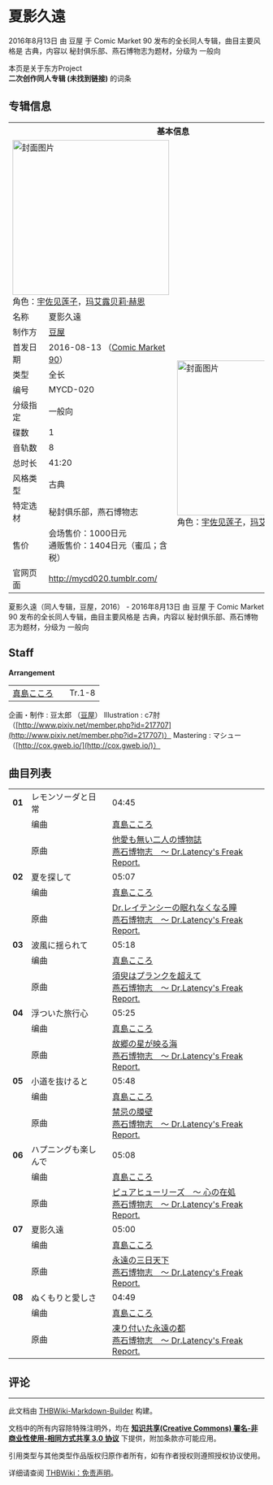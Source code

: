 # 夏影久遠

<!-- source html: G:\repos\THBWiki-Markdown-Builder\THBWikiMarkdown\Temp\main\a\a6\ns0%3A%E5%A4%8F%E5%BD%B1%E4%B9%85%E9%81%A0.html -->

2016年8月13日 由 豆屋 于 Comic Market 90 发布的全长同人专辑，曲目主要风格是 古典，内容以 秘封俱乐部、燕石博物志为题材，分级为 一般向

本页是关于东方Project  
 **二次创作同人专辑 (未找到链接)** 的词条
## 专辑信息

<table><tbody><tr><th colspan="3">基本信息</th></tr><tr><td class="cover-artwork-mobile" colspan="2"><a href="./文件-夏影久遠封面.png.md" class="image" title="封面图片"><img alt="封面图片" src="https://upload.thwiki.cc/thumb/4/42/%E5%A4%8F%E5%BD%B1%E4%B9%85%E9%81%A0%E5%B0%81%E9%9D%A2.png/308px-%E5%A4%8F%E5%BD%B1%E4%B9%85%E9%81%A0%E5%B0%81%E9%9D%A2.png" decoding="async" loading="lazy" width="308" height="305" srcset="https://upload.thwiki.cc/thumb/4/42/%E5%A4%8F%E5%BD%B1%E4%B9%85%E9%81%A0%E5%B0%81%E9%9D%A2.png/462px-%E5%A4%8F%E5%BD%B1%E4%B9%85%E9%81%A0%E5%B0%81%E9%9D%A2.png 1.5x, https://upload.thwiki.cc/4/42/%E5%A4%8F%E5%BD%B1%E4%B9%85%E9%81%A0%E5%B0%81%E9%9D%A2.png 2x" data-file-width="537" data-file-height="532"></a><div class="cover-char">角色：<a href="./宇佐见莲子.md" title="宇佐见莲子">宇佐见莲子</a>，<a href="./玛艾露贝莉·赫恩.md" title="玛艾露贝莉·赫恩">玛艾露贝莉·赫恩</a></div></td>
</tr><tr><td class="label">名称</td><td colspan="2"> 夏影久遠 </td></tr><tr><td class="label">制作方</td><td><a href="./豆屋.md" title="豆屋">豆屋</a></td><td class="cover-artwork" rowspan="11" style="min-width:308px;"><a href="./文件-夏影久遠封面.png.md" class="image" title="封面图片"><img alt="封面图片" src="https://upload.thwiki.cc/thumb/4/42/%E5%A4%8F%E5%BD%B1%E4%B9%85%E9%81%A0%E5%B0%81%E9%9D%A2.png/308px-%E5%A4%8F%E5%BD%B1%E4%B9%85%E9%81%A0%E5%B0%81%E9%9D%A2.png" decoding="async" loading="lazy" width="308" height="305" srcset="https://upload.thwiki.cc/thumb/4/42/%E5%A4%8F%E5%BD%B1%E4%B9%85%E9%81%A0%E5%B0%81%E9%9D%A2.png/462px-%E5%A4%8F%E5%BD%B1%E4%B9%85%E9%81%A0%E5%B0%81%E9%9D%A2.png 1.5x, https://upload.thwiki.cc/4/42/%E5%A4%8F%E5%BD%B1%E4%B9%85%E9%81%A0%E5%B0%81%E9%9D%A2.png 2x" data-file-width="537" data-file-height="532"></a><div class="cover-char">角色：<a href="./宇佐见莲子.md" title="宇佐见莲子">宇佐见莲子</a>，<a href="./玛艾露贝莉·赫恩.md" title="玛艾露贝莉·赫恩">玛艾露贝莉·赫恩</a></div></td>
</tr><tr><td class="label">首发日期</td><td>2016-08-13&#160;（<a href="/展会作品列表?e=Comic+Market%2390">Comic Market 90</a>）</td></tr><tr><td class="label">类型</td><td>全长</td></tr><tr><td class="label">编号</td><td>MYCD-020</td></tr><tr><td class="label">分级指定</td><td>一般向</td></tr><tr><td class="label">碟数</td><td>1</td></tr><tr><td class="label">音轨数</td><td>8</td></tr><tr><td class="label">总时长</td><td>41:20</td></tr><tr><td class="label">风格类型</td><td>古典</td></tr><tr><td class="label">特定选材</td><td>秘封俱乐部，燕石博物志</td></tr><tr><td class="label">售价</td><td>会场售价：1000日元<br>通贩售价：1404日元（蜜瓜；含税）</td></tr>
<tr><td class="label">官网页面</td><td colspan="2"><a rel="nofollow" class="external free" href="http://mycd020.tumblr.com/">http://mycd020.tumblr.com/</a></td></tr></tbody></table>

夏影久遠（同人专辑，豆屋，2016） - 2016年8月13日 由 豆屋 于 Comic Market 90 发布的全长同人专辑，曲目主要风格是 古典，内容以 秘封俱乐部、燕石博物志为题材，分级为 一般向
## Staff
  
 **Arrangement**   

<table><tbody><tr><td><a href="/index.php?title=%E7%9C%9F%E5%B3%B6%E3%81%93%E3%81%93%E3%82%8D&amp;action=edit&amp;redlink=1" class="new" title="真島こころ（页面不存在）">真島こころ</a></td><td></td><td>Tr.1-8</td></tr></tbody></table>


企画・制作
: 豆太郎 （[豆屋](./豆屋.md)）
Illustration
: c7肘 （[http://www.pixiv.net/member.php?id=217707](http://www.pixiv.net/member.php?id=217707)）
Mastering
: マシュー （[http://cox.gweb.io/](http://cox.gweb.io/)）

## 曲目列表

<table><tbody><tr><td id="1" class="infoYD"><b>01</b></td><td id="レモンソーダと日常" colspan="2" class="title">レモンソーダと日常<span class="thcsearchlinks"><a rel="nofollow" class="external text" href="https://cd.thwiki.cc?arrange=真島こころ&amp;ogmusic=他愛も無い二人の博物誌&amp;fromwiki=夏影久遠"><span title="搜索相似同人曲"></span></a></span></td><td class="time">04:45</td></tr><tr><td class="left"></td><td class="label">编曲</td><td class="text" colspan="2"><a href="/index.php?title=%E7%9C%9F%E5%B3%B6%E3%81%93%E3%81%93%E3%82%8D&amp;action=edit&amp;redlink=1" class="new" title="真島こころ（页面不存在）">真島こころ</a><span class="thcsearchlinks"><a rel="nofollow" class="external text" href="https://cd.thwiki.cc?arrange=，真島こころ&amp;fromwiki=夏影久遠"><span></span></a></span></td></tr><tr><td class="left"></td><td class="label">原曲</td><td class="text" colspan="2"><span class="thcsearchlinks"><a rel="nofollow" class="external text" href="https://cd.thwiki.cc?ogmusic=他愛も無い二人の博物誌&amp;fromwiki=夏影久遠"><span></span></a></span><div class="ogmusic"><a href="/%E4%BB%96%E6%84%9B%E3%82%82%E7%84%A1%E3%81%84%E4%BA%8C%E4%BA%BA%E3%81%AE%E5%8D%9A%E7%89%A9%E8%AA%8C" class="mw-redirect" title="他愛も無い二人の博物誌">他愛も無い二人の博物誌</a></div><div class="source"><a href="/%E7%87%95%E7%9F%B3%E5%8D%9A%E7%89%A9%E5%BF%97_%EF%BD%9E_Dr.Latency%27s_Freak_Report." class="mw-redirect" title="燕石博物志 ～ Dr.Latency&#39;s Freak Report.">燕石博物志　～ Dr.Latency's Freak Report.</a></div></td></tr>
<tr><td id="2" class="infoYD"><b>02</b></td><td id="夏を探して" colspan="2" class="title">夏を探して<span class="thcsearchlinks"><a rel="nofollow" class="external text" href="https://cd.thwiki.cc?arrange=真島こころ&amp;ogmusic=Dr.レイテンシーの眠れなくなる瞳&amp;fromwiki=夏影久遠"><span title="搜索相似同人曲"></span></a></span></td><td class="time">05:07</td></tr><tr><td class="left"></td><td class="label">编曲</td><td class="text" colspan="2"><a href="/index.php?title=%E7%9C%9F%E5%B3%B6%E3%81%93%E3%81%93%E3%82%8D&amp;action=edit&amp;redlink=1" class="new" title="真島こころ（页面不存在）">真島こころ</a><span class="thcsearchlinks"><a rel="nofollow" class="external text" href="https://cd.thwiki.cc?arrange=，真島こころ&amp;fromwiki=夏影久遠"><span></span></a></span></td></tr><tr><td class="left"></td><td class="label">原曲</td><td class="text" colspan="2"><span class="thcsearchlinks"><a rel="nofollow" class="external text" href="https://cd.thwiki.cc?ogmusic=Dr.レイテンシーの眠れなくなる瞳&amp;fromwiki=夏影久遠"><span></span></a></span><div class="ogmusic"><a href="/Dr.%E3%83%AC%E3%82%A4%E3%83%86%E3%83%B3%E3%82%B7%E3%83%BC%E3%81%AE%E7%9C%A0%E3%82%8C%E3%81%AA%E3%81%8F%E3%81%AA%E3%82%8B%E7%9E%B3" class="mw-redirect" title="Dr.レイテンシーの眠れなくなる瞳">Dr.レイテンシーの眠れなくなる瞳</a></div><div class="source"><a href="/%E7%87%95%E7%9F%B3%E5%8D%9A%E7%89%A9%E5%BF%97_%EF%BD%9E_Dr.Latency%27s_Freak_Report." class="mw-redirect" title="燕石博物志 ～ Dr.Latency&#39;s Freak Report.">燕石博物志　～ Dr.Latency's Freak Report.</a></div></td></tr>
<tr><td id="3" class="infoYD"><b>03</b></td><td id="波風に揺られて" colspan="2" class="title">波風に揺られて<span class="thcsearchlinks"><a rel="nofollow" class="external text" href="https://cd.thwiki.cc?arrange=真島こころ&amp;ogmusic=須臾はプランクを超えて&amp;fromwiki=夏影久遠"><span title="搜索相似同人曲"></span></a></span></td><td class="time">05:18</td></tr><tr><td class="left"></td><td class="label">编曲</td><td class="text" colspan="2"><a href="/index.php?title=%E7%9C%9F%E5%B3%B6%E3%81%93%E3%81%93%E3%82%8D&amp;action=edit&amp;redlink=1" class="new" title="真島こころ（页面不存在）">真島こころ</a><span class="thcsearchlinks"><a rel="nofollow" class="external text" href="https://cd.thwiki.cc?arrange=，真島こころ&amp;fromwiki=夏影久遠"><span></span></a></span></td></tr><tr><td class="left"></td><td class="label">原曲</td><td class="text" colspan="2"><span class="thcsearchlinks"><a rel="nofollow" class="external text" href="https://cd.thwiki.cc?ogmusic=須臾はプランクを超えて&amp;fromwiki=夏影久遠"><span></span></a></span><div class="ogmusic"><a href="/%E9%A0%88%E8%87%BE%E3%81%AF%E3%83%97%E3%83%A9%E3%83%B3%E3%82%AF%E3%82%92%E8%B6%85%E3%81%88%E3%81%A6" class="mw-redirect" title="須臾はプランクを超えて">須臾はプランクを超えて</a></div><div class="source"><a href="/%E7%87%95%E7%9F%B3%E5%8D%9A%E7%89%A9%E5%BF%97_%EF%BD%9E_Dr.Latency%27s_Freak_Report." class="mw-redirect" title="燕石博物志 ～ Dr.Latency&#39;s Freak Report.">燕石博物志　～ Dr.Latency's Freak Report.</a></div></td></tr>
<tr><td id="4" class="infoYD"><b>04</b></td><td id="浮ついた旅行心" colspan="2" class="title">浮ついた旅行心<span class="thcsearchlinks"><a rel="nofollow" class="external text" href="https://cd.thwiki.cc?arrange=真島こころ&amp;ogmusic=故郷の星が映る海&amp;fromwiki=夏影久遠"><span title="搜索相似同人曲"></span></a></span></td><td class="time">05:25</td></tr><tr><td class="left"></td><td class="label">编曲</td><td class="text" colspan="2"><a href="/index.php?title=%E7%9C%9F%E5%B3%B6%E3%81%93%E3%81%93%E3%82%8D&amp;action=edit&amp;redlink=1" class="new" title="真島こころ（页面不存在）">真島こころ</a><span class="thcsearchlinks"><a rel="nofollow" class="external text" href="https://cd.thwiki.cc?arrange=，真島こころ&amp;fromwiki=夏影久遠"><span></span></a></span></td></tr><tr><td class="left"></td><td class="label">原曲</td><td class="text" colspan="2"><span class="thcsearchlinks"><a rel="nofollow" class="external text" href="https://cd.thwiki.cc?ogmusic=故郷の星が映る海&amp;fromwiki=夏影久遠"><span></span></a></span><div class="ogmusic"><a href="/%E6%95%85%E9%83%B7%E3%81%AE%E6%98%9F%E3%81%8C%E6%98%A0%E3%82%8B%E6%B5%B7" class="mw-redirect" title="故郷の星が映る海">故郷の星が映る海</a></div><div class="source"><a href="/%E7%87%95%E7%9F%B3%E5%8D%9A%E7%89%A9%E5%BF%97_%EF%BD%9E_Dr.Latency%27s_Freak_Report." class="mw-redirect" title="燕石博物志 ～ Dr.Latency&#39;s Freak Report.">燕石博物志　～ Dr.Latency's Freak Report.</a></div></td></tr>
<tr><td id="5" class="infoYD"><b>05</b></td><td id="小道を抜けると" colspan="2" class="title">小道を抜けると<span class="thcsearchlinks"><a rel="nofollow" class="external text" href="https://cd.thwiki.cc?arrange=真島こころ&amp;ogmusic=禁忌の膜壁&amp;fromwiki=夏影久遠"><span title="搜索相似同人曲"></span></a></span></td><td class="time">05:48</td></tr><tr><td class="left"></td><td class="label">编曲</td><td class="text" colspan="2"><a href="/index.php?title=%E7%9C%9F%E5%B3%B6%E3%81%93%E3%81%93%E3%82%8D&amp;action=edit&amp;redlink=1" class="new" title="真島こころ（页面不存在）">真島こころ</a><span class="thcsearchlinks"><a rel="nofollow" class="external text" href="https://cd.thwiki.cc?arrange=，真島こころ&amp;fromwiki=夏影久遠"><span></span></a></span></td></tr><tr><td class="left"></td><td class="label">原曲</td><td class="text" colspan="2"><span class="thcsearchlinks"><a rel="nofollow" class="external text" href="https://cd.thwiki.cc?ogmusic=禁忌の膜壁&amp;fromwiki=夏影久遠"><span></span></a></span><div class="ogmusic"><a href="/%E7%A6%81%E5%BF%8C%E3%81%AE%E8%86%9C%E5%A3%81" class="mw-redirect" title="禁忌の膜壁">禁忌の膜壁</a></div><div class="source"><a href="/%E7%87%95%E7%9F%B3%E5%8D%9A%E7%89%A9%E5%BF%97_%EF%BD%9E_Dr.Latency%27s_Freak_Report." class="mw-redirect" title="燕石博物志 ～ Dr.Latency&#39;s Freak Report.">燕石博物志　～ Dr.Latency's Freak Report.</a></div></td></tr>
<tr><td id="6" class="infoYD"><b>06</b></td><td id="ハプニングも楽しんで" colspan="2" class="title">ハプニングも楽しんで<span class="thcsearchlinks"><a rel="nofollow" class="external text" href="https://cd.thwiki.cc?arrange=真島こころ&amp;ogmusic=ピュアヒューリーズ　～ 心の在処&amp;fromwiki=夏影久遠"><span title="搜索相似同人曲"></span></a></span></td><td class="time">05:08</td></tr><tr><td class="left"></td><td class="label">编曲</td><td class="text" colspan="2"><a href="/index.php?title=%E7%9C%9F%E5%B3%B6%E3%81%93%E3%81%93%E3%82%8D&amp;action=edit&amp;redlink=1" class="new" title="真島こころ（页面不存在）">真島こころ</a><span class="thcsearchlinks"><a rel="nofollow" class="external text" href="https://cd.thwiki.cc?arrange=，真島こころ&amp;fromwiki=夏影久遠"><span></span></a></span></td></tr><tr><td class="left"></td><td class="label">原曲</td><td class="text" colspan="2"><span class="thcsearchlinks"><a rel="nofollow" class="external text" href="https://cd.thwiki.cc?ogmusic=ピュアヒューリーズ　～ 心の在処&amp;fromwiki=夏影久遠"><span></span></a></span><div class="ogmusic"><a href="/%E3%83%94%E3%83%A5%E3%82%A2%E3%83%92%E3%83%A5%E3%83%BC%E3%83%AA%E3%83%BC%E3%82%BA_%EF%BD%9E_%E5%BF%83%E3%81%AE%E5%9C%A8%E5%87%A6" class="mw-redirect" title="ピュアヒューリーズ ～ 心の在処">ピュアヒューリーズ　～ 心の在処</a></div><div class="source"><a href="/%E7%87%95%E7%9F%B3%E5%8D%9A%E7%89%A9%E5%BF%97_%EF%BD%9E_Dr.Latency%27s_Freak_Report." class="mw-redirect" title="燕石博物志 ～ Dr.Latency&#39;s Freak Report.">燕石博物志　～ Dr.Latency's Freak Report.</a></div></td></tr>
<tr><td id="7" class="infoYD"><b>07</b></td><td id="夏影久遠" colspan="2" class="title">夏影久遠<span class="thcsearchlinks"><a rel="nofollow" class="external text" href="https://cd.thwiki.cc?arrange=真島こころ&amp;ogmusic=永遠の三日天下&amp;fromwiki=夏影久遠"><span title="搜索相似同人曲"></span></a></span></td><td class="time">05:00</td></tr><tr><td class="left"></td><td class="label">编曲</td><td class="text" colspan="2"><a href="/index.php?title=%E7%9C%9F%E5%B3%B6%E3%81%93%E3%81%93%E3%82%8D&amp;action=edit&amp;redlink=1" class="new" title="真島こころ（页面不存在）">真島こころ</a><span class="thcsearchlinks"><a rel="nofollow" class="external text" href="https://cd.thwiki.cc?arrange=，真島こころ&amp;fromwiki=夏影久遠"><span></span></a></span></td></tr><tr><td class="left"></td><td class="label">原曲</td><td class="text" colspan="2"><span class="thcsearchlinks"><a rel="nofollow" class="external text" href="https://cd.thwiki.cc?ogmusic=永遠の三日天下&amp;fromwiki=夏影久遠"><span></span></a></span><div class="ogmusic"><a href="/%E6%B0%B8%E9%81%A0%E3%81%AE%E4%B8%89%E6%97%A5%E5%A4%A9%E4%B8%8B" class="mw-redirect" title="永遠の三日天下">永遠の三日天下</a></div><div class="source"><a href="/%E7%87%95%E7%9F%B3%E5%8D%9A%E7%89%A9%E5%BF%97_%EF%BD%9E_Dr.Latency%27s_Freak_Report." class="mw-redirect" title="燕石博物志 ～ Dr.Latency&#39;s Freak Report.">燕石博物志　～ Dr.Latency's Freak Report.</a></div></td></tr>
<tr><td id="8" class="infoYD"><b>08</b></td><td id="ぬくもりと愛しさ" colspan="2" class="title">ぬくもりと愛しさ<span class="thcsearchlinks"><a rel="nofollow" class="external text" href="https://cd.thwiki.cc?arrange=真島こころ&amp;ogmusic=凍り付いた永遠の都&amp;fromwiki=夏影久遠"><span title="搜索相似同人曲"></span></a></span></td><td class="time">04:49</td></tr><tr><td class="left"></td><td class="label">编曲</td><td class="text" colspan="2"><a href="/index.php?title=%E7%9C%9F%E5%B3%B6%E3%81%93%E3%81%93%E3%82%8D&amp;action=edit&amp;redlink=1" class="new" title="真島こころ（页面不存在）">真島こころ</a><span class="thcsearchlinks"><a rel="nofollow" class="external text" href="https://cd.thwiki.cc?arrange=，真島こころ&amp;fromwiki=夏影久遠"><span></span></a></span></td></tr><tr><td class="left"></td><td class="label">原曲</td><td class="text" colspan="2"><span class="thcsearchlinks"><a rel="nofollow" class="external text" href="https://cd.thwiki.cc?ogmusic=凍り付いた永遠の都&amp;fromwiki=夏影久遠"><span></span></a></span><div class="ogmusic"><a href="/%E5%87%8D%E3%82%8A%E4%BB%98%E3%81%84%E3%81%9F%E6%B0%B8%E9%81%A0%E3%81%AE%E9%83%BD" class="mw-redirect" title="凍り付いた永遠の都">凍り付いた永遠の都</a></div><div class="source"><a href="/%E7%87%95%E7%9F%B3%E5%8D%9A%E7%89%A9%E5%BF%97_%EF%BD%9E_Dr.Latency%27s_Freak_Report." class="mw-redirect" title="燕石博物志 ～ Dr.Latency&#39;s Freak Report.">燕石博物志　～ Dr.Latency's Freak Report.</a></div></td></tr></tbody></table>


## 评论




---

此文档由 [THBWiki-Markdown-Builder](https://github.com/Delsin-Yu/THBWiki-Markdown-Builder) 构建。

文档中的所有内容除特殊注明外，均在 [**知识共享(Creative Commons) 署名-非商业性使用-相同方式共享 3.0 协议**](https://creativecommons.org/licenses/by-sa/3.0/deed.zh-hans) 下提供，附加条款亦可能应用。

引用类型与其他类型作品版权归原作者所有，如有作者授权则遵照授权协议使用。

详细请查阅 [THBWiki：免责声明](https://thbwiki.cc/THBWiki:%E5%85%8D%E8%B4%A3%E5%A3%B0%E6%98%8E)。

